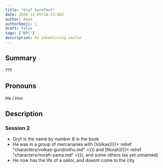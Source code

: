 ```yaml
---
title: "Gryf Surefoot"
date: 2020-12-05T18:13:00Z
author: Adam
authorEmoji: 👼
draft: false
tags: ["NPC"]
description: An adventuring sailor
---
```


## Summary
???

## Pronouns
He / him

## Description

### Session 2
- Gryf is the name by number 8 in the book
- He was in a group of mercenaries with [Volkas]({{< relref "characters/volkas-gundrothu.md" >}}) and [Norah]({{< relref "characters/norah-yama.md" >}}), and some others (as yet unnamed)
- He now has the life of a sailor, and doesnt come to the city 
